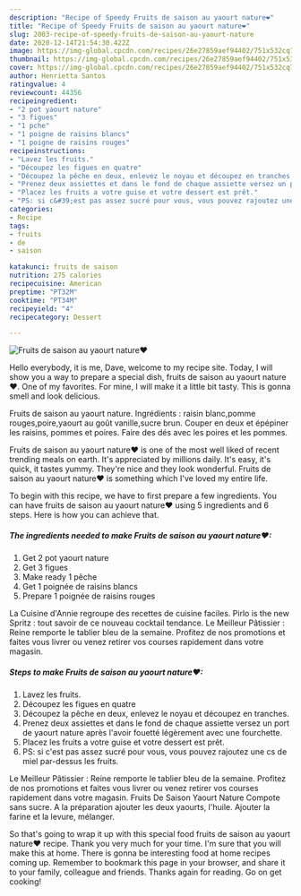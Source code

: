 ```yaml
---
description: "Recipe of Speedy Fruits de saison au yaourt nature❤"
title: "Recipe of Speedy Fruits de saison au yaourt nature❤"
slug: 2003-recipe-of-speedy-fruits-de-saison-au-yaourt-nature
date: 2020-12-14T21:54:30.422Z
image: https://img-global.cpcdn.com/recipes/26e27859aef94402/751x532cq70/fruits-de-saison-au-yaourt-nature❤-photo-principale-de-la-recette.jpg
thumbnail: https://img-global.cpcdn.com/recipes/26e27859aef94402/751x532cq70/fruits-de-saison-au-yaourt-nature❤-photo-principale-de-la-recette.jpg
cover: https://img-global.cpcdn.com/recipes/26e27859aef94402/751x532cq70/fruits-de-saison-au-yaourt-nature❤-photo-principale-de-la-recette.jpg
author: Henrietta Santos
ratingvalue: 4
reviewcount: 44356
recipeingredient:
- "2 pot yaourt nature"
- "3 figues"
- "1 pche"
- "1 poigne de raisins blancs"
- "1 poigne de raisins rouges"
recipeinstructions:
- "Lavez les fruits."
- "Découpez les figues en quatre"
- "Découpez la pêche en deux, enlevez le noyau et découpez en tranches."
- "Prenez deux assiettes et dans le fond de chaque assiette versez un port de yaourt nature après l&#39;avoir fouetté légèrement avec une fourchette."
- "Placez les fruits a votre guise et votre dessert est prêt."
- "PS: si c&#39;est pas assez sucré pour vous, vous pouvez rajoutez une cs de miel par-dessus les fruits."
categories:
- Recipe
tags:
- fruits
- de
- saison

katakunci: fruits de saison 
nutrition: 275 calories
recipecuisine: American
preptime: "PT32M"
cooktime: "PT34M"
recipeyield: "4"
recipecategory: Dessert

---
```



![Fruits de saison au yaourt nature❤](https://img-global.cpcdn.com/recipes/26e27859aef94402/751x532cq70/fruits-de-saison-au-yaourt-nature❤-photo-principale-de-la-recette.jpg)

Hello everybody, it is me, Dave, welcome to my recipe site. Today, I will show you a way to prepare a special dish, fruits de saison au yaourt nature❤. One of my favorites. For mine, I will make it a little bit tasty. This is gonna smell and look delicious.

Fruits de saison au yaourt nature. Ingrédients : raisin blanc,pomme rouges,poire,yaourt au goût vanille,sucre brun. Couper en deux et épépiner les raisins, pommes et poires. Faire des dés avec les poires et les pommes.

Fruits de saison au yaourt nature❤ is one of the most well liked of recent trending meals on earth. It's appreciated by millions daily. It's easy, it's quick, it tastes yummy. They're nice and they look wonderful. Fruits de saison au yaourt nature❤ is something which I've loved my entire life.


To begin with this recipe, we have to first prepare a few ingredients. You can have fruits de saison au yaourt nature❤ using 5 ingredients and 6 steps. Here is how you can achieve that.

<!--inarticleads1-->

##### The ingredients needed to make Fruits de saison au yaourt nature❤:

1. Get 2 pot yaourt nature
1. Get 3 figues
1. Make ready 1 pêche
1. Get 1 poignée de raisins blancs
1. Prepare 1 poignée de raisins rouges


La Cuisine d&#39;Annie regroupe des recettes de cuisine faciles. Pirlo is the new Spritz : tout savoir de ce nouveau cocktail tendance. Le Meilleur Pâtissier : Reine remporte le tablier bleu de la semaine. Profitez de nos promotions et faites vous livrer ou venez retirer vos courses rapidement dans votre magasin. 

<!--inarticleads2-->

##### Steps to make Fruits de saison au yaourt nature❤:

1. Lavez les fruits.
1. Découpez les figues en quatre
1. Découpez la pêche en deux, enlevez le noyau et découpez en tranches.
1. Prenez deux assiettes et dans le fond de chaque assiette versez un port de yaourt nature après l&#39;avoir fouetté légèrement avec une fourchette.
1. Placez les fruits a votre guise et votre dessert est prêt.
1. PS: si c&#39;est pas assez sucré pour vous, vous pouvez rajoutez une cs de miel par-dessus les fruits.


Le Meilleur Pâtissier : Reine remporte le tablier bleu de la semaine. Profitez de nos promotions et faites vous livrer ou venez retirer vos courses rapidement dans votre magasin. Fruits De Saison Yaourt Nature Compote sans sucre. A la préparation ajouter les deux yaourts, l&#39;huile. Ajouter la farine et la levure, mélanger. 

So that's going to wrap it up with this special food fruits de saison au yaourt nature❤ recipe. Thank you very much for your time. I'm sure that you will make this at home. There is gonna be interesting food at home recipes coming up. Remember to bookmark this page in your browser, and share it to your family, colleague and friends. Thanks again for reading. Go on get cooking!

